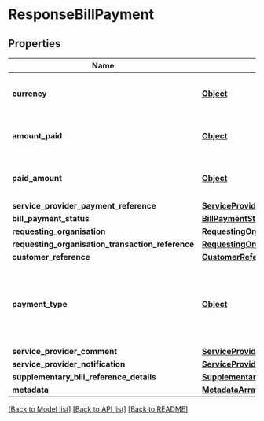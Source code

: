 # ResponseBillPayment

## Properties
Name | Type | Description | Notes
------------ | ------------- | ------------- | -------------
**currency** | [**Object**](Object.md) | Currency of the amount that is being paid. | 
**amount_paid** | [**Object**](Object.md) | Amount of the Bill that is being paid | 
**paid_amount** | [**Object**](Object.md) | Amount of the Bill that is being paid | [optional] 
**service_provider_payment_reference** | [**ServiceProviderPaymentReference**](ServiceProviderPaymentReference.md) |  | [optional] 
**bill_payment_status** | [**BillPaymentStatus**](BillPaymentStatus.md) |  | 
**requesting_organisation** | [**RequestingOrganisation**](RequestingOrganisation.md) |  | [optional] 
**requesting_organisation_transaction_reference** | [**RequestingOrganisationTransactionReference**](RequestingOrganisationTransactionReference.md) |  | [optional] 
**customer_reference** | [**CustomerReference**](CustomerReference.md) |  | [optional] 
**payment_type** | [**Object**](Object.md) | Describes the type of Bill Payment, i.e. whether a full or partial payment. | [optional] 
**service_provider_comment** | [**ServiceProviderComment**](ServiceProviderComment.md) |  | [optional] 
**service_provider_notification** | [**ServiceProviderNotification**](ServiceProviderNotification.md) |  | [optional] 
**supplementary_bill_reference_details** | [**SupplementaryBillReferenceDetailsArray**](SupplementaryBillReferenceDetailsArray.md) |  | [optional] 
**metadata** | [**MetadataArray**](MetadataArray.md) |  | [optional] 

[[Back to Model list]](../README.md#documentation-for-models) [[Back to API list]](../README.md#documentation-for-api-endpoints) [[Back to README]](../README.md)

